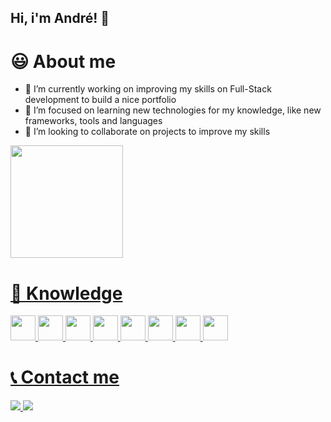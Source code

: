 ## Hi, i'm André! 👋

<h1>😃 About me</h1>

- 🔭 I’m currently working on improving my skills on Full-Stack development to build a nice portfolio
- 🌱 I’m focused on learning new technologies for my knowledge, like new frameworks, tools and languages
- 👯 I’m looking to collaborate on projects to improve my skills

<div>
  <a href="https://beacons.ai/AndreVPrado">
  <img height="180em" src="https://github-readme-stats.vercel.app/api/top-langs/?username=AndreVPrado&layout=compact&langs_count=16&theme=dark"/>
</div>

<h1>🔎 Knowledge</h1>

<div>
  <img height="40" width="40" src="https://cdn.jsdelivr.net/gh/devicons/devicon@latest/icons/html5/html5-plain-wordmark.svg" />
  <img height="40" width="40" src="https://cdn.jsdelivr.net/gh/devicons/devicon@latest/icons/css3/css3-plain-wordmark.svg" />
  <img height="40" width="40" src="https://cdn.jsdelivr.net/gh/devicons/devicon@latest/icons/javascript/javascript-plain.svg" />
  <img height="40" width="40" src="https://cdn.jsdelivr.net/gh/devicons/devicon@latest/icons/react/react-original-wordmark.svg" />
  <img height="40" width="40" src="https://cdn.jsdelivr.net/gh/devicons/devicon@latest/icons/nodejs/nodejs-plain-wordmark.svg" />
  <img height="40" width="40" src="https://cdn.jsdelivr.net/gh/devicons/devicon@latest/icons/git/git-original.svg" />
  <img height="40" width="40" src="https://cdn.jsdelivr.net/gh/devicons/devicon@latest/icons/csharp/csharp-plain.svg" />
  <img height="40" width="40" src="https://cdn.jsdelivr.net/gh/devicons/devicon@latest/icons/python/python-original.svg" />

</div>

##

<div>
  <h1>📞 Contact me</h1>
  <a href="mailto:andrevieiraprado77@gmail.com"> <img src="https://img.shields.io/badge/Gmail-D14836?style=for-the-badge&logo=gmail&logoColor=white"> </a>
  <a href="www.linkedin.com/in/andrevprado"> <img src="https://img.shields.io/badge/LinkedIn-0077B5?style=for-the-badge&logo=linkedin&logoColor=white"> </a>
</div>
